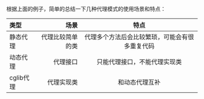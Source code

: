 

根据上面的例子，简单的总结一下几种代理模式的使用场景和特点：


| 类型 |	场景	| 特点 |
| :-----| ----: | :----: |
|静态代理|代理比较简单的类|代理多个方法后会比较繁琐，可能会有很多重复代码|
|动态代理|代理接口|只能代理接口，不能代理实现类|
|cglib代理|代理实现类|和动态代理互补|